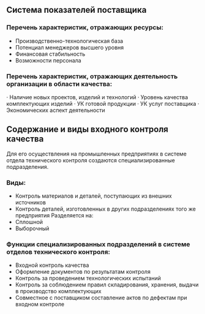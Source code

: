 ## Система показателей поставщика 
### Перечень характеристик, отражающих ресурсы: 
* Производственно-технологическая база 
* Потенциал менеджеров высшего уровня 
* Финансовая стабильность 
* Возможности персонала 
### Перечень  характеристик,  отражающих  деятельность  организации  в  области качества: 
· Наличие новых проектов, изделий и технологий 
· Уровень качества комплектующих изделий 
· УК готовой продукции 
· УК услуг поставщика 
· Экономических аспект деятельности 

## Содержание и виды входного контроля качества 
Для  его  осуществления  на  промышленных  предприятиях  в  системе  отдела 
технического контроля создаются специализированные подразделения. 
### Виды: 
* Контроль материалов и деталей, поступающих из внешних источников 
*  Контроль  деталей,  изготовленных  в  других  подразделениях  того  же предприятия 
Разделяется на: 
* Сплошной 
* Выборочный 
### Функции специализированных подразделений в системе отделов технического контроля: 
* Входной контроль качества 
* Оформление документов по результатам контроля 
* Контроль за проведением технологических испытаний 
* Контроль  за  соблюдением  правил  складирования,  хранения,  выдачи  в производство комплектующих 
* Совместное с поставщиком составление актов по дефектам при входном контроле 
